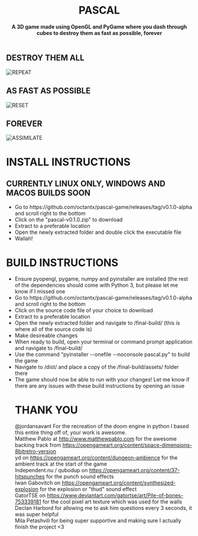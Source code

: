 <div align="center">
<h1>PASCAL</h1>
<strong>A 3D game made using OpenGL and PyGame where you dash through cubes to destroy them as fast as possible, forever</strong>
</div>

<br>

## DESTROY THEM ALL
![REPEAT](https://user-images.githubusercontent.com/86143218/185782633-b2f1c073-8f37-4780-9964-d769a22f66fa.gif)

## AS FAST AS POSSIBLE
![RESET](https://user-images.githubusercontent.com/86143218/185782655-98e652a7-fbe4-48c5-a392-8569e18ee3bb.gif)

## FOREVER
![ASSIMILATE](https://user-images.githubusercontent.com/86143218/185782676-21b0c8c3-aa00-4b04-9350-2780572097be.gif)

# INSTALL INSTRUCTIONS
## CURRENTLY LINUX ONLY, WINDOWS AND MACOS BUILDS SOON
<ul>
<li>Go to https://github.com/octantx/pascal-game/releases/tag/v0.1.0-alpha and scroll right to the bottom</li>
<li>Click on the "pascal-v0.1.0.zip" to download</li>
<li>Extract to a preferable location</li>
<li>Open the newly extracted folder and double click the executable file</li>
<li>Wallah!</li>
</ul>

# BUILD INSTRUCTIONS
<ul>
<li> Ensure pyopengl, pygame, numpy and pyinstaller are installed (the rest of the dependencies should come with Python 3, but please let me know if I missed one</li>
<li> Go to https://github.com/octantx/pascal-game/releases/tag/v0.1.0-alpha and scroll right to the bottom </li>
<li> Click on the source code file of your choice to download </li>
<li> Extract to a preferable location </li>
<li> Open the newly extracted folder and navigate to /final-build/ (this is where all of the source code is) </li>
<li> Make desireable changes </li>
<li> When ready to build, open your terminal or command prompt application and navigate to /final-build/ </li>
<li> Use the command "pyinstaller --onefile --noconsole pascal.py" to build the game </li>
<li> Navigate to /dist/ and place a copy of the /final-build/assets/ folder there </li>
<li> The game should now be able to run with your changes! Let me know if there are any issues with these build instructions by opening an issue </li>

# THANK YOU
@jordansavant For the recreation of the doom engine in python I based this entire thing off of, your work is awesome.
<br>
Matthew Pablo at http://www.matthewpablo.com for the awesome backing track from https://opengameart.org/content/space-dimensions-8bitretro-version
<br>
yd on https://opengameart.org/content/dungeon-ambience for the ambient track at the start of the game
<br>
Independent.nu / qubodup on https://opengameart.org/content/37-hitspunches for the punch sound effects
<br>
Iwan Gabovitch on https://opengameart.org/content/synthesized-explosion for the explosion or "thud" sound effect
<br>
GatorTSE on https://www.deviantart.com/gatortse/art/Pile-of-bones-753339181 for the cool pixel art texture which was used for the walls
<br>
Declan Harbord for allowing me to ask him questions every 3 seconds, it was super helpful
<br>
Mila Petashvili for being super supportive and making sure I actually finish the project <3
<br>
